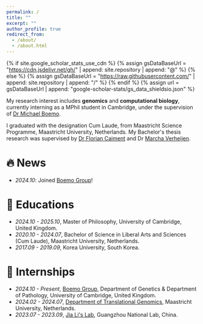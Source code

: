 ```yaml
---
permalink: /
title: ""
excerpt: ""
author_profile: true
redirect_from: 
  - /about/
  - /about.html
---
```


{% if site.google_scholar_stats_use_cdn %}
{% assign gsDataBaseUrl = "https://cdn.jsdelivr.net/gh/" | append: site.repository | append: "@" %}
{% else %}
{% assign gsDataBaseUrl = "https://raw.githubusercontent.com/" | append: site.repository | append: "/" %}
{% endif %}
{% assign url = gsDataBaseUrl | append: "google-scholar-stats/gs_data_shieldsio.json" %}

<span class='anchor' id='about-me'></span>

My research interest includes **genomics** and **computational biology**, currently interning as a MPhil student in Cambridge, under the supervision of [Dr Michael Boemo](https://www.path.cam.ac.uk/directory/michael-boemo).

I graduated with the designation Cum Laude, from Maastricht Science Programme, Maastricht University, Netherlands. My Bachelor's thesis research was supervised by [Dr Florian Caiment](https://www.maastrichtuniversity.nl/f-caiment) and Dr 
[Marcha Verheijen](https://www.maastrichtuniversity.nl/mct-verheijen).


# 🔥 News
- *2024.10*: Joined [Boemo Group](https://www.boemogroup.org/people?pgid=lbqqh8jg-2070e1f3-bf0a-4052-8350-1304fd0c4df4)! 

# 📖 Educations
- *2024.10 - 2025.10*, Master of Philosophy, University of Cambridge, United Kingdom. 
- *2020.10 - 2024.07*, Bachelor of Science in Liberal Arts and Sciences (Cum Laude), Maastricht University, Netherlands.
- *2017.09 - 2019.09*, Korea University, South Korea. 

# 💼 Internships
- *2024.10 - Present*, [Boemo Group](https://www.boemogroup.org/people?pgid=lbqqh8jg-2070e1f3-bf0a-4052-8350-1304fd0c4df4), Department of Genetics & Department of Pathology, University of Cambridge, United Kingdom. 
- *2024.02 - 2024.07*, [Department of Translational Genomics](https://www.maastrichtuniversity.nl/research/translational-genomics), Maastricht University, Netherlands.
- *2023.07 - 2023.09*, [Jia Li's Lab](https://scholar.google.com/citations?user=kYBPKyAAAAAJ&hl=en), Guangzhou National Lab, China. 

